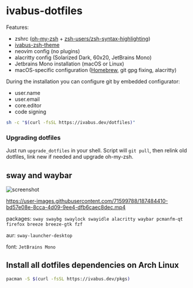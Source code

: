 # ivabus-dotfiles

Features:

- zshrc ([oh-my-zsh](https://ohmyz.sh) + [zsh-users/zsh-syntax-highlighting](https://github.com/zsh-users/zsh-syntax-highlighting))
- [ivabus-zsh-theme](https://github.com/ivabus/ivabus-zsh-theme)
- neovim config (no plugins)
- alacritty config (Solarized Dark, 60x20, JetBrains Mono)
- Jetbrains Mono installation (macOS or Linux)
- macOS-specific configuration ([Homebrew](https://brew.sh), git gpg fixing, alacritty)

During the installation you can configure git by embedded configurator:

 - user.name
 - user.email
 - core.editor
 - code signing

```sh
sh -c "$(curl -fsSL https://ivabus.dev/dotfiles)"
```

### Upgrading dotfiles

Just run `upgrade_dotfiles` in your shell. Script will `git pull`, then relink old dotfiles, link new if needed and upgrade oh-my-zsh.


## sway and waybar
![screenshot](https://user-images.githubusercontent.com/71599788/189524925-88d0e5e0-cff4-45c2-884a-d84d5813040f.png)



https://user-images.githubusercontent.com/71599788/187484410-bd57e08e-8cca-4d09-9ee4-dfb6caec8dec.mp4



packages: `sway swaybg swaylock swayidle alacritty waybar pcmanfm-qt firefox breeze breeze-gtk fzf`

aur: `sway-launcher-desktop`

font: `JetBrains Mono`


## Install all dotfiles dependencies on Arch Linux

```sh
pacman -S $(curl -fsSL https://ivabus.dev/pkgs)
```
